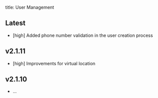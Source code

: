 title: User Management

## Latest

- [high] Added phone number validation in the user creation process


## v2.1.11

- [high] Improvements for virtual location

## v2.1.10

- ...
